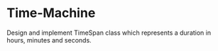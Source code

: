 # Time-Machine
Design and implement TimeSpan class which represents a duration in hours, minutes and seconds.
